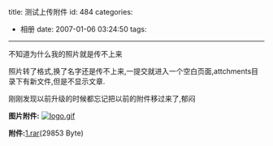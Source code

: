 title: 测试上传附件
id: 484
categories:
  - 相册
date: 2007-01-06 03:24:50
tags:
---

不知道为什么我的照片就是传不上来

照片转了格式,换了名字还是传不上来,一提交就进入一个空白页面,attchments目录下有新文件,但是不显示文章.

刚刚发现以前升级的时候都忘记把以前的附件移过来了,郁闷

**图片附件:**
[![logo.gif](//blog.foolbird.net/wp-content/uploads/2007/01/11_logo.gif)](http://www.foolbird.net/484.html/log$1.gif "logo.gif")

**附件:**[1.rar](http://www.foolbird.net/wp-content/uploads/2007/01/12_1.rar)(29853 Byte)